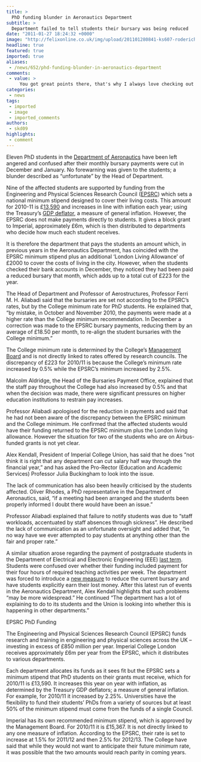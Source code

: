 ```yaml
---
title: >
  PhD funding blunder in Aeronautics Department
subtitle: >
  Department failed to tell students their bursary was being reduced
date: "2011-01-27 18:24:32 +0000"
image: "http://felixonline.co.uk/img/upload/201101280841-ks607-roderich.jpg"
headline: true
featured: true
imported: true
aliases:
 - /news/652/phd-funding-blunder-in-aeronautics-department
comments:
 - value: >
     You got great points there, that's why I always love checking out your blog. <br> <br> My blog: <br>credit rachat credit ou courtier <a href="http://www.rachatdecredit.net">Rachat de credit</a>
categories:
 - news
tags:
 - imported
 - image
 - imported_comments
authors:
 - skd09
highlights:
 - comment
---
```


Eleven PhD students in the [Department of Aeronautics](http://www3.imperial.ac.uk/aeronautics) have been left angered and confused after their monthly bursary payments were cut in December and January. No forewarning was given to the students; a blunder described as “unfortunate” by the Head of Department.

Nine of the affected students are supported by funding from the Engineering and Physical Sciences Research Council ([EPSRC](http://www.epsrc.ac.uk/Pages/default.aspx)) which sets a national minimum stipend designed to cover their living costs. This amount for 2010-11 is £[13,590](http://www.epsrc.ac.uk/funding/students/Pages/minimumpay.aspx) and increases in line with inflation each year; using the Treasury’s [GDP deflator](http://www.hm-treasury.gov.uk/data_gdp_index.htm), a measure of general inflation. However, the EPSRC does not make payments directly to students. It gives a block grant to Imperial, approximately £6m, which is then distributed to departments who decide how much each student receives.

It is therefore the department that pays the students an amount which, in previous years in the Aeronautics Department, has coincided with the EPSRC minimum stipend plus an additional ‘London Living Allowance’ of £2000 to cover the costs of living in the city. However, when the students checked their bank accounts in December, they noticed they had been paid a reduced bursary that month, which adds up to a total cut of £223 for the year.

The Head of Department and Professor of Aerostructures, Professor Ferri M. H. Aliabadi said that the bursaries are set not according to the EPSRC’s rates, but by the College minimum rate for PhD students. He explained that, “by mistake, in October and November 2010, the payments were made at a higher rate than the College minimum recommendation. In December a correction was made to the EPSRC bursary payments, reducing them by an average of £18.50 per month, to re-align the student bursaries with the College minimum.”

The College minimum rate is determined by the College’s [Management Board](http://www3.imperial.ac.uk/secretariat/governance/committees) and is not directly linked to rates offered by research councils. The discrepancy of £223 for 2010/11 is because the College’s minimum rate increased by 0.5% while the EPSRC’s minimum increased by 2.5%.

Malcolm Aldridge, the Head of the Bursaries Payment Office, explained that the staff pay throughout the College had also increased by 0.5% and that when the decision was made, there were significant pressures on higher education institutions to restrain pay increases.

Professor Aliabadi apologised for the reduction in payments and said that he had not been aware of the discrepancy between the EPSRC minimum and the College minimum. He confirmed that the affected students would have their funding returned to the EPSRC minimum plus the London living allowance. However the situation for two of the students who are on Airbus-funded grants is not yet clear.

Alex Kendall, President of Imperial College Union, has said that he does “not think it is right that any department can cut salary half way through the financial year,” and has asked the Pro-Rector (Education and Academic Services) Professor Julia Buckingham to look into the issue.

The lack of communication has also been heavily criticised by the students affected. Oliver Rhodes, a PhD representative in the Department of Aeronautics, said, “if a meeting had been arranged and the students been properly informed I doubt there would have been an issue.”

Professor Aliabadi explained that failure to notify students was due to “staff workloads, accentuated by staff absences through sickness”. He described the lack of communication as an unfortunate oversight and added that, “in no way have we ever attempted to pay students at anything other than the fair and proper rate.”

A similar situation arose regarding the payment of postgraduate students in the Department of Electrical and Electronic Engineering (EEE) [last term](http://www.felixonline.co.uk/?article=200). Students were confused over whether their funding included payment for their four hours of required teaching activities per week. The department was forced to introduce a [new measure](http://www.felixonline.co.uk/?article=374) to reduce the current bursary and have students explicitly earn their lost money. After this latest run of events in the Aeronautics Department, Alex Kendall highlights that such problems “may be more widespread.” He continued “The department has a lot of explaining to do to its students and the Union is looking into whether this is happening in other departments.”

EPSRC PhD Funding

The Engineering and Physical Sciences Research Council (EPSRC) funds research and training in engineering and physical sciences across the UK – investing in excess of £850 million per year. Imperial College London receives approximately £6m per year from the EPSRC, which it distributes to various departments.

Each department allocates its funds as it sees fit but the EPSRC sets a minimum stipend that PhD students on their grants must receive, which for 2010/11 is £13,590. It increases this year on year with inflation, as determined by the Treasury GDP deflators; a measure of general inflation. For example, for 2010/11 it increased by 2.25%. Universities have the flexibility to fund their students’ PhDs from a variety of sources but at least 50% of the minimum stipend must come from the funds of a single Council.

Imperial has its own recommended minimum stipend, which is approved by the Management Board. For 2010/11 it is £15,367. It is not directly linked to any one measure of inflation. According to the EPSRC, their rate is set to increase at 1.5% for 2011/12 and then 2.5% for 2012/13. The College have said that while they would not want to anticipate their future minimum rate, it was possible that the two amounts would reach parity in coming years.
